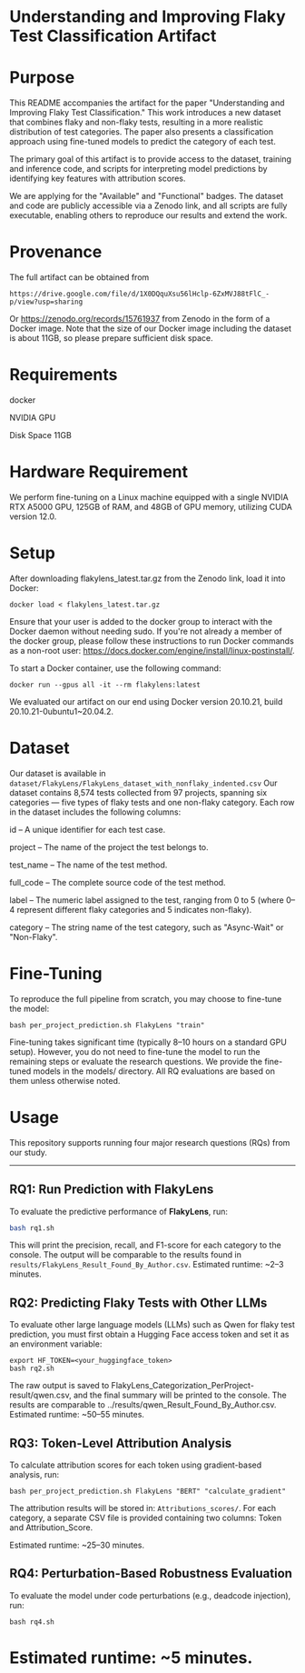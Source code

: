 # Understanding and Improving Flaky Test Classification Artifact

# Purpose
This README accompanies the artifact for the paper "Understanding and Improving Flaky Test Classification." This work introduces a new dataset that combines flaky and non-flaky tests, resulting in a more realistic distribution of test categories. The paper also presents a classification approach using fine-tuned models to predict the category of each test.

The primary goal of this artifact is to provide access to the dataset, training and inference code, and scripts for interpreting model predictions by identifying key features with attribution scores.

We are applying for the "Available" and "Functional" badges. The dataset and code are publicly accessible via a Zenodo link, and all scripts are fully executable, enabling others to reproduce our results and extend the work.

# Provenance

The full artifact can be obtained from 
```shell
https://drive.google.com/file/d/1X0DQquXsu56lHclp-6ZxMVJ88tFlC_-p/view?usp=sharing
```
Or https://zenodo.org/records/15761937 from Zenodo in the form of a Docker image. Note that the size of our Docker image including the dataset is about 11GB, so please prepare sufficient disk space.

# Requirements

docker

NVIDIA GPU

Disk Space 11GB


# Hardware Requirement

We perform fine-tuning on a Linux machine equipped with a single NVIDIA RTX A5000 GPU, 125GB of RAM, and 48GB of GPU memory, utilizing CUDA version 12.0.

# Setup 
After downloading flakylens_latest.tar.gz from the Zenodo link, load it into Docker:

```shell
docker load < flakylens_latest.tar.gz
```

Ensure that your user is added to the docker group to interact with the Docker daemon without needing sudo. If you're not already a member of the docker group, please follow these instructions to run Docker commands as a non-root user: https://docs.docker.com/engine/install/linux-postinstall/.

To start a Docker container, use the following command:

```shell
docker run --gpus all -it --rm flakylens:latest
```

We evaluated our artifact on our end using Docker version 20.10.21, build 20.10.21-0ubuntu1~20.04.2.

# Dataset

Our dataset is available in ```dataset/FlakyLens/FlakyLens_dataset_with_nonflaky_indented.csv```
Our dataset contains 8,574 tests collected from 97 projects, spanning six categories — five types of flaky tests and one non-flaky category. Each row in the dataset includes the following columns:

id – A unique identifier for each test case.

project – The name of the project the test belongs to.

test_name – The name of the test method.

full_code – The complete source code of the test method.

label – The numeric label assigned to the test, ranging from 0 to 5 (where 0–4 represent different flaky categories and 5 indicates non-flaky).

category – The string name of the test category, such as "Async-Wait" or "Non-Flaky".

# Fine-Tuning

To reproduce the full pipeline from scratch, you may choose to fine-tune the model:
```shell
bash per_project_prediction.sh FlakyLens "train"
```

Fine-tuning takes significant time (typically 8–10 hours on a standard GPU setup). However, you do not need to fine-tune the model to run the remaining steps or evaluate the research questions. We provide the fine-tuned models in the models/ directory.  All RQ evaluations are based on them unless otherwise noted.

# Usage

This repository supports running four major research questions (RQs) from our study.

---

## RQ1: Run Prediction with FlakyLens

To evaluate the predictive performance of **FlakyLens**, run:

```bash
bash rq1.sh
```

This will print the precision, recall, and F1-score for each category to the console. The output will be comparable to the results found in ```results/FlakyLens_Result_Found_By_Author.csv```.
Estimated runtime: ~2–3 minutes.

## RQ2: Predicting Flaky Tests with Other LLMs
To evaluate other large language models (LLMs) such as Qwen for flaky test prediction, you must first obtain a Hugging Face access token and set it as an environment variable:

```shell
export HF_TOKEN=<your_huggingface_token>
bash rq2.sh
```

The raw output is saved to FlakyLens_Categorization_PerProject-result/qwen.csv, and the final summary will be printed to the console. The results are comparable to ../results/qwen_Result_Found_By_Author.csv.
Estimated runtime: ~50–55 minutes.

## RQ3: Token-Level Attribution Analysis

To calculate attribution scores for each token using gradient-based analysis, run:
```shell
bash per_project_prediction.sh FlakyLens "BERT" "calculate_gradient"
```
The attribution results will be stored in: ```Attributions_scores/```.
For each category, a separate CSV file is provided containing two columns: Token and Attribution_Score.

Estimated runtime: ~25–30 minutes.

## RQ4: Perturbation-Based Robustness Evaluation
To evaluate the model under code perturbations (e.g., deadcode injection), run:

```shell
bash rq4.sh
```
Estimated runtime: ~5 minutes.
=======

